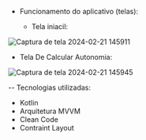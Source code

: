 - Funcionamento do aplicativo (telas):


  - Tela iniacil:
 
    
![Captura de tela 2024-02-21 145911](https://github.com/Luiz-Filipee/AppEletricCar/assets/147888923/88e46069-4654-4011-98c4-d3ead2e88a43)


   - Tela De Calcular Autonomia:
 
  
    
![Captura de tela 2024-02-21 145945](https://github.com/Luiz-Filipee/AppEletricCar/assets/147888923/2c75f22b-f703-4d78-9a5a-a31077624062)

-- Tecnologias utilizadas:
 -  Kotlin
 -  Arquitetura MVVM
 -  Clean Code
 -  Contraint Layout
